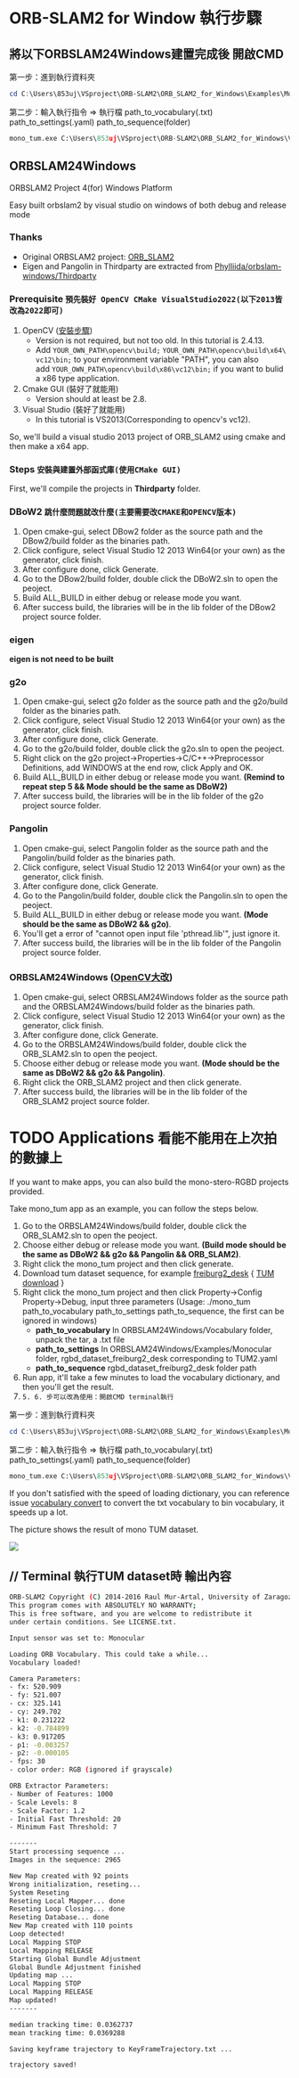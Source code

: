 # ORB-SLAM2 for Window 執行步驟 
## 將以下**ORBSLAM24Windows建置完成後** 開啟CMD

第一步：進到執行資料夾

```powershell
cd C:\Users\853uj\VSproject\ORB-SLAM2\ORB_SLAM2_for_Windows\Examples\Monocular\Release
```

第二步：輸入執行指令 ⇒ 執行檔 path_to_vocabulary(.txt) path_to_settings(.yaml) path_to_sequence(folder) 

```python
mono_tum.exe C:\Users\853uj\VSproject\ORB-SLAM2\ORB_SLAM2_for_Windows\Vocabulary\ORBvoc.txt C:\Users\853uj\VSproject\ORB-SLAM2\ORB_SLAM2_for_Windows\Examples\Monocular\TUM2.yaml C:\Users\853uj\Downloads\rgbd_dataset_freiburg2_desk
```

## **ORBSLAM24Windows**

ORBSLAM2 Project 4(for) Windows Platform

Easy built orbslam2 by visual studio on windows of both debug and release mode

### **Thanks**

- Original ORBSLAM2 project: [ORB_SLAM2](https://github.com/raulmur/ORB_SLAM2)
- Eigen and Pangolin in Thirdparty are extracted from [Phylliida/orbslam-windows/Thirdparty](https://github.com/Phylliida/orbslam-windows/tree/master/Thirdparty)

### **Prerequisite `預先裝好 OpenCV CMake VisualStudio2022(以下2013皆改為2022即可)`**

1. OpenCV ([安裝步驟](https://www.notion.so/Opencv-4-5-0-darknet-install-Windows-1ea2ac42b1da80b7b758d27b48d44e2e?pvs=21))
    - Version is not required, but not too old. In this tutorial is 2.4.13.
    - Add `YOUR_OWN_PATH\opencv\build;` `YOUR_OWN_PATH\opencv\build\x64\vc12\bin;` to your environment variable "PATH", you can also add `YOUR_OWN_PATH\opencv\build\x86\vc12\bin;` if you want to bulid a x86 type application.
2. Cmake GUI (裝好了就能用)
    - Version should at least be 2.8.
3. Visual Studio (裝好了就能用)
    - In this tutorial is VS2013(Corresponding to opencv's vc12).

So, we'll build a visual studio 2013 project of ORB_SLAM2 using cmake and then make a x64 app.

### **Steps `安裝與建置外部函式庫(使用CMake GUI)`**

First, we'll compile the projects in **Thirdparty** folder.

### **DBoW2 `跳什麼問題就改什麼(主要需要改CMAKE和OPENCV版本)`**

1. Open cmake-gui, select DBow2 folder as the source path and the DBow2/build folder as the binaries path.
2. Click configure, select Visual Studio 12 2013 Win64(or your own) as the generator, click finish.
3. After configure done, click Generate.
4. Go to the DBow2/build folder, double click the DBoW2.sln to open the peoject.
5. Build ALL_BUILD in either debug or release mode you want.
6. After success build, the libraries will be in the lib folder of the DBow2 project source folder.

### **eigen**

**eigen is not need to be built**

### **g2o**

1. Open cmake-gui, select g2o folder as the source path and the g2o/build folder as the binaries path.
2. Click configure, select Visual Studio 12 2013 Win64(or your own) as the generator, click finish.
3. After configure done, click Generate.
4. Go to the g2o/build folder, double click the g2o.sln to open the peoject.
5. Right click on the g2o project->Properties->C/C++->Preprocessor Definitions, add WINDOWS at the end row, click Apply and OK.
6. Build ALL_BUILD in either debug or release mode you want. **(Remind to repeat step 5 && Mode should be the same as DBoW2)**
7. After success build, the libraries will be in the lib folder of the g2o project source folder.

### **Pangolin**

1. Open cmake-gui, select Pangolin folder as the source path and the Pangolin/build folder as the binaries path.
2. Click configure, select Visual Studio 12 2013 Win64(or your own) as the generator, click finish.
3. After configure done, click Generate.
4. Go to the Pangolin/build folder, double click the Pangolin.sln to open the peoject.
5. Build ALL_BUILD in either debug or release mode you want. **(Mode should be the same as DBoW2 && g2o)**.
6. You'll get a error of "cannot open input file 'pthread.lib'", just ignore it.
7. After success build, the libraries will be in the lib folder of the Pangolin project source folder.

### **ORBSLAM24Windows ([OpenCV大改](https://www.notion.so/ORB_SLAM-opencv-1eb2ac42b1da80328166f969498aaec6?pvs=21))**

1. Open cmake-gui, select ORBSLAM24Windows folder as the source path and the ORBSLAM24Windows/build folder as the binaries path.
2. Click configure, select Visual Studio 12 2013 Win64(or your own) as the generator, click finish.
3. After configure done, click Generate.
4. Go to the ORBSLAM24Windows/build folder, double click the ORB_SLAM2.sln to open the peoject.
5. Choose either debug or release mode you want. **(Mode should be the same as DBoW2 && g2o && Pangolin)**.
6. Right click the ORB_SLAM2 project and then click generate.
7. After success build, the libraries will be in the lib folder of the ORB_SLAM2 project source folder.

# **TODO Applications `看能不能用在上次拍的數據上`**

If you want to make apps, you can also build the mono-stero-RGBD projects provided.

Take mono_tum app as an example, you can follow the steps below.

1. Go to the ORBSLAM24Windows/build folder, double click the ORB_SLAM2.sln to open the peoject.
2. Choose either debug or release mode you want. **(Build mode should be the same as DBoW2 && g2o && Pangolin && ORB_SLAM2)**.
3. Right click the mono_tum project and then click generate.
4. Download tum dataset sequence, for example [freiburg2_desk](https://cvg.cit.tum.de/rgbd/dataset/freiburg2/rgbd_dataset_freiburg2_desk.tgz) { [TUM download](https://cvg.cit.tum.de/data/datasets/rgbd-dataset/download) }
5. Right click the mono_tum project and then click Property->Config Property->Debug, input three parameters (Usage: ./mono_tum path_to_vocabulary path_to_settings path_to_sequence, the first can be ignored in windows) 
    - **path_to_vocabulary** In ORBSLAM24Windows/Vocabulary folder, unpack the tar, a .txt file
    - **path_to_settings** In ORBSLAM24Windows/Examples/Monocular folder, rgbd_dataset_freiburg2_desk corresponding to TUM2.yaml
    - **path_to_sequence** rgbd_dataset_freiburg2_desk folder path
6. Run app, it'll take a few minutes to load the vocabulary dictionary, and then you'll get the result.
7. `5. 6. 步可以改為使用：開啟CMD terminal執行`

第一步：進到執行資料夾

```powershell
cd C:\Users\853uj\VSproject\ORB-SLAM2\ORB_SLAM2_for_Windows\Examples\Monocular\Release
```

第二步：輸入執行指令 ⇒ 執行檔 path_to_vocabulary(.txt) path_to_settings(.yaml) path_to_sequence(folder) 

```python
mono_tum.exe C:\Users\853uj\VSproject\ORB-SLAM2\ORB_SLAM2_for_Windows\Vocabulary\ORBvoc.txt C:\Users\853uj\VSproject\ORB-SLAM2\ORB_SLAM2_for_Windows\Examples\Monocular\TUM2.yaml C:\Users\853uj\Downloads\rgbd_dataset_freiburg2_desk
```

If you don't satisfied with the speed of loading dictionary, you can reference issue [vocabulary convert](https://github.com/raulmur/ORB_SLAM2/pull/21) to convert the txt vocabulary to bin vocabulary, it speeds up a lot.

The picture shows the result of mono TUM dataset.

![](https://github.com/phdsky/ORBSLAM24Windows/raw/master/ORBSLAM2_monoTUM.png)


## // Terminal 執行TUM dataset時 輸出內容

```bash
ORB-SLAM2 Copyright (C) 2014-2016 Raul Mur-Artal, University of Zaragoza.
This program comes with ABSOLUTELY NO WARRANTY;
This is free software, and you are welcome to redistribute it
under certain conditions. See LICENSE.txt.

Input sensor was set to: Monocular

Loading ORB Vocabulary. This could take a while...
Vocabulary loaded!

Camera Parameters: 
- fx: 520.909
- fy: 521.007
- cx: 325.141
- cy: 249.702
- k1: 0.231222
- k2: -0.784899
- k3: 0.917205
- p1: -0.003257
- p2: -0.000105
- fps: 30
- color order: RGB (ignored if grayscale)

ORB Extractor Parameters: 
- Number of Features: 1000
- Scale Levels: 8
- Scale Factor: 1.2
- Initial Fast Threshold: 20
- Minimum Fast Threshold: 7

-------
Start processing sequence ...
Images in the sequence: 2965

New Map created with 92 points
Wrong initialization, reseting...
System Reseting
Reseting Local Mapper... done
Reseting Loop Closing... done
Reseting Database... done
New Map created with 110 points
Loop detected!
Local Mapping STOP
Local Mapping RELEASE
Starting Global Bundle Adjustment
Global Bundle Adjustment finished
Updating map ...
Local Mapping STOP
Local Mapping RELEASE
Map updated!
-------

median tracking time: 0.0362737
mean tracking time: 0.0369288

Saving keyframe trajectory to KeyFrameTrajectory.txt ...

trajectory saved!
```
